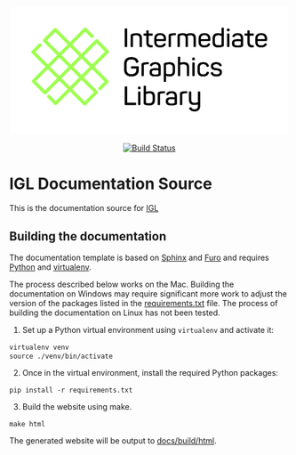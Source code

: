 <div align="center">
  <picture>
    <source media="(prefers-color-scheme: dark)" srcset="https://github.com/facebook/igl/blob/main/.github/igl-full-color-white.svg?raw=true">
    <source media="(prefers-color-scheme: light)" srcset="https://github.com/facebook/igl/blob/main/.github/igl-full-color-black.svg?raw=true">
    <img alt="IGL Logo" src=".github/igl-full-color-black.svg" width="500">
  </picture>

  [![Build Status](https://github.com/facebook/igl/actions/workflows/doc-build.yml/badge.svg)](https://github.com/facebook/igl/actions)

</div>

IGL Documentation Source
========================

This is the documentation source for [IGL](https://www.github.com/facebook/igl)

## Building the documentation

The documentation template is based on [Sphinx](https://www.sphinx-doc.org/) and [Furo](https://github.com/pradyunsg/furo) and requires [Python](https://www.python.org/) and [virtualenv](https://virtualenv.pypa.io/en/latest/).

The process described below works on the Mac. Building the documentation on Windows may require significant more work to adjust the version of the packages listed in the [requirements.txt](https://github.com/facebook/igl/blob/main/doc/requirements.txt) file. The process of building the documentation on Linux has not been tested.

1. Set up a Python virtual environment using `virtualenv` and activate it:
```shell-script
virtualenv venv
source ./venv/bin/activate
```

2. Once in the virtual environment, install the required Python packages:
```shell-script
pip install -r requirements.txt
```

3. Build the website using make.
```shell-script
make html
```

The generated website will be output to [docs/build/html](https://github.com/facebook/igl/tree/gh-pages).
